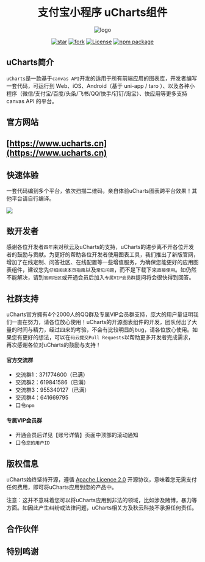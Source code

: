 <h1 align="center">支付宝小程序 uCharts组件</h1>

<div align="center">

![logo](https://img-blog.csdnimg.cn/4a276226973841468c1be356f8d9438b.png)

[![star](https://gitee.com/uCharts/uCharts/badge/star.svg?theme=gvp)](https://gitee.com/uCharts/uCharts/stargazers)
[![fork](https://gitee.com/uCharts/uCharts/badge/fork.svg?theme=gvp)](https://gitee.com/uCharts/uCharts/members)
[![License](https://img.shields.io/badge/license-Apache%202-4EB1BA.svg)](https://www.apache.org/licenses/LICENSE-2.0.html)
[![npm package](https://img.shields.io/npm/v/@qiun/ucharts.svg?style=flat-square)](https://www.npmjs.com/~qiun)

</div>

## uCharts简介

`uCharts`是一款基于`canvas API`开发的适用于所有前端应用的图表库，开发者编写一套代码，可运行到 Web、iOS、Android（基于 uni-app / taro ）、以及各种小程序（微信/支付宝/百度/头条/飞书/QQ/快手/钉钉/淘宝）、快应用等更多支持 canvas API 的平台。

## 官方网站

## [https://www.ucharts.cn](https://www.ucharts.cn)

## 快速体验

一套代码编到多个平台，依次扫描二维码，亲自体验uCharts图表跨平台效果！其他平台请自行编译。

![](https://www.ucharts.cn/images/web/guide/qrcode20220224.png)

## 致开发者

感谢各位开发者`四年`来对秋云及uCharts的支持，uCharts的进步离不开各位开发者的鼓励与贡献。为更好的帮助各位开发者使用图表工具，我们推出了新版官网，增加了在线定制、问答社区、在线配置等一些增值服务，为确保您能更好的应用图表组件，建议您先`仔细阅读本页指南`以及`常见问题`，而不是下载下来`直接使用`。如仍然不能解决，请到`官网社区`或开通会员后加入`专属VIP会员群`提问将会很快得到回答。

## 社群支持

uCharts官方拥有4个2000人的QQ群及专属VIP会员群支持，庞大的用户量证明我们一直在努力，请各位放心使用！uCharts的开源图表组件的开发，团队付出了大量的时间与精力，经过四来的考验，不会有比较明显的bug，请各位放心使用。如果您有更好的想法，可以在`码云提交Pull Requests`以帮助更多开发者完成需求，再次感谢各位对uCharts的鼓励与支持！

#### 官方交流群
- 交流群1：371774600（已满）
- 交流群2：619841586（已满）
- 交流群3：955340127（已满）
- 交流群4：641669795
- 口令`npm`

#### 专属VIP会员群
- 开通会员后详见【账号详情】页面中顶部的滚动通知
- 口令`您的用户ID`

## 版权信息

uCharts始终坚持开源，遵循 [Apache Licence 2.0](https://www.apache.org/licenses/LICENSE-2.0.html) 开源协议，意味着您无需支付任何费用，即可将uCharts应用到您的产品中。

注意：这并不意味着您可以将uCharts应用到非法的领域，比如涉及赌博，暴力等方面。如因此产生纠纷或法律问题，uCharts相关方及秋云科技不承担任何责任。

## 合作伙伴


## 特别鸣谢

